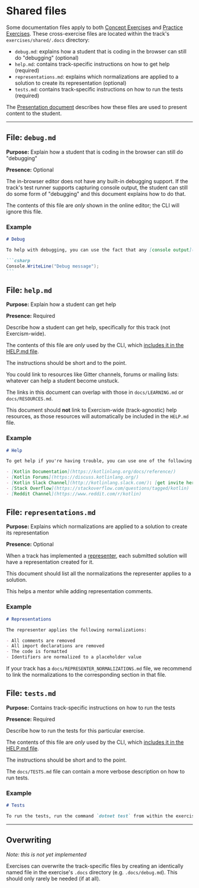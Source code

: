 # Shared files

Some documentation files apply to both [Concept Exercises](/docs/building/tracks/concept-exercises) and [Practice Exercises](/docs/building/tracks/practice-exercises). These cross-exercise files are located within the track's `exercises/shared/.docs` directory:

- `debug.md`: explains how a student that is coding in the browser can still do "debugging" (optional)
- `help.md`: contains track-specific instructions on how to get help (required)
- `representations.md`: explains which normalizations are applied to a solution to create its representation (optional)
- `tests.md`: contains track-specific instructions on how to run the tests (required)

The [Presentation document](/docs/building/tracks/presentation) describes how these files are used to present content to the student.

---

## File: `debug.md`

**Purpose:** Explain how a student that is coding in the browser can still do "debugging"

**Presence:** Optional

The in-browser editor does not have any built-in debugging support. If the track's test runner supports capturing console output, the student can still do some form of "debugging" and this document explains how to do that.

The contents of this file are _only_ shown in the online editor; the CLI will ignore this file.

### Example

````markdown
# Debug

To help with debugging, you can use the fact that any [console output](https://www.programiz.com/csharp-programming/basic-input-output) will be shown in the test results window. You can write to the console using:

```csharp
Console.WriteLine("Debug message");
```
````

## File: `help.md`

**Purpose:** Explain how a student can get help

**Presence:** Required

Describe how a student can get help, specifically for this track (not Exercism-wide).

The contents of this file are _only_ used by the CLI, which [includes it in the HELP.md file](/docs/building/tracks/presentation).

The instructions should be short and to the point.

You could link to resources like Gitter channels, forums or mailing lists: whatever can help a student become unstuck.

The links in this document can overlap with those in `docs/LEARNING.md` or `docs/RESOURCES.md`.

This document should **not** link to Exercism-wide (track-agnostic) help resources, as those resources will automatically be included in the `HELP.md` file.

### Example

```markdown
# Help

To get help if you're having trouble, you can use one of the following resources:

- [Kotlin Documentation](https://kotlinlang.org/docs/reference/)
- [Kotlin Forums](https://discuss.kotlinlang.org/)
- [Kotlin Slack Channel](http://kotlinlang.slack.com/): [get invite here](http://slack.kotlinlang.org/)
- [Stack Overflow](https://stackoverflow.com/questions/tagged/kotlin)
- [Reddit Channel](https://www.reddit.com/r/kotlin)
```

## File: `representations.md`

**Purpose:** Explains which normalizations are applied to a solution to create its representation

**Presence:** Optional

When a track has implemented a [representer](/docs/building/product/representers), each submitted solution will have a representation created for it.

This document should list all the normalizations the representer applies to a solution.

This helps a mentor while adding representation comments.

### Example

```markdown
# Representations

The representer applies the following normalizations:

- All comments are removed
- All import declarations are removed
- The code is formatted
- Identifiers are normalized to a placeholder value
```

If your track has a `docs/REPRESENTER_NORMALIZATIONS.md` file, we recommend to link the normalizations to the corresponding section in that file.

## File: `tests.md`

**Purpose:** Contains track-specific instructions on how to run the tests

**Presence:** Required

Describe how to run the tests for this particular exercise.

The contents of this file are _only_ used by the CLI, which [includes it in the HELP.md file](/docs/building/tracks/presentation).

The instructions should be short and to the point.

The `docs/TESTS.md` file can contain a more verbose description on how to run tests.

### Example

```markdown
# Tests

To run the tests, run the command `dotnet test` from within the exercise directory.
```

---

## Overwriting

_Note: this is not yet implemented_

Exercises can overwrite the track-specific files by creating an identically named file in the exercise's `.docs` directory (e.g. `.docs/debug.md`). This should only rarely be needed (if at all).
